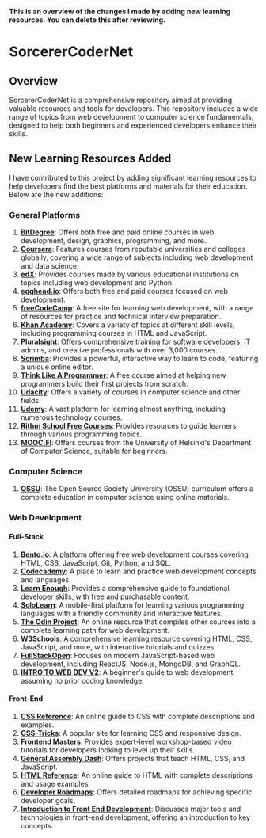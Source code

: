 **This is an overview of the changes I made by adding new learning resources. You can delete this after reviewing.**



# SorcererCoderNet

## Overview

SorcererCoderNet is a comprehensive repository aimed at providing valuable resources and tools for developers. This repository includes a wide range of topics from web development to computer science fundamentals, designed to help both beginners and experienced developers enhance their skills.

## New Learning Resources Added

I have contributed to this project by adding significant learning resources to help developers find the best platforms and materials for their education. Below are the new additions:

### General Platforms

1. **[BitDegree](https://www.bitdegree.org/)**: Offers both free and paid online courses in web development, design, graphics, programming, and more.
2. **[Coursera](https://www.coursera.org/)**: Features courses from reputable universities and colleges globally, covering a wide range of subjects including web development and data science.
3. **[edX](https://www.edx.org/)**: Provides courses made by various educational institutions on topics including web development and Python.
4. **[egghead.io](https://egghead.io)**: Offers both free and paid courses focused on web development.
5. **[freeCodeCamp](https://www.freecodecamp.org)**: A free site for learning web development, with a range of resources for practice and technical interview preparation.
6. **[Khan Academy](https://www.khanacademy.org/computing/computer-programming)**: Covers a variety of topics at different skill levels, including programming courses in HTML and JavaScript.
7. **[Pluralsight](https://www.pluralsight.com)**: Offers comprehensive training for software developers, IT admins, and creative professionals with over 3,000 courses.
8. **[Scrimba](https://scrimba.com/)**: Provides a powerful, interactive way to learn to code, featuring a unique online editor.
9. **[Think Like A Programmer](https://thecodingclassroom.teachable.com/p/think-like-a-programmer)**: A free course aimed at helping new programmers build their first projects from scratch.
10. **[Udacity](https://www.udacity.com/)**: Offers a variety of courses in computer science and other fields.
11. **[Udemy](https://www.udemy.com/)**: A vast platform for learning almost anything, including numerous technology courses.
12. **[Rithm School Free Courses](https://www.rithmschool.com/courses)**: Provides resources to guide learners through various programming topics.
13. **[MOOC.FI](https://www.mooc.fi/en/)**: Offers courses from the University of Helsinki's Department of Computer Science, suitable for beginners.

### Computer Science

1. **[OSSU](https://github.com/ossu/computer-science)**: The Open Source Society University (OSSU) curriculum offers a complete education in computer science using online materials.

### Web Development

#### Full-Stack

1. **[Bento.io](https://bento.io/)**: A platform offering free web development courses covering HTML, CSS, JavaScript, Git, Python, and SQL.
2. **[Codecademy](https://www.codecademy.com/catalog/subject/web-development)**: A place to learn and practice web development concepts and languages.
3. **[Learn Enough](https://www.learnenough.com/courses)**: Provides a comprehensive guide to foundational developer skills, with free and purchasable content.
4. **[SoloLearn](https://www.sololearn.com/)**: A mobile-first platform for learning various programming languages with a friendly community and interactive features.
5. **[The Odin Project](https://www.theodinproject.com/)**: An online resource that compiles other sources into a complete learning path for web development.
6. **[W3Schools](https://www.w3schools.com)**: A comprehensive learning resource covering HTML, CSS, JavaScript, and more, with interactive tutorials and quizzes.
7. **[FullStackOpen](https://fullstackopen.com/en/)**: Focuses on modern JavaScript-based web development, including ReactJS, Node.js, MongoDB, and GraphQL.
8. **[INTRO TO WEB DEV V2](https://btholt.github.io/intro-to-web-dev-v2/)**: A beginner's guide to web development, assuming no prior coding knowledge.

#### Front-End

1. **[CSS Reference](https://cssreference.io/)**: An online guide to CSS with complete descriptions and examples.
2. **[CSS-Tricks](https://css-tricks.com/)**: A popular site for learning CSS and responsive design.
3. **[Frontend Masters](https://frontendmasters.com/)**: Provides expert-level workshop-based video tutorials for developers looking to level up their skills.
4. **[General Assembly Dash](https://dash.generalassemb.ly/)**: Offers projects that teach HTML, CSS, and JavaScript.
5. **[HTML Reference](https://htmlreference.io/)**: An online guide to HTML with complete descriptions and usage examples.
6. **[Developer Roadmaps](https://roadmap.sh/roadmaps)**: Offers detailed roadmaps for achieving specific developer goals.
7. **[Introduction to Front End Development](https://www.simplilearn.com/front-end-developer-free-course-skillup)**: Discusses major tools and technologies in front-end development, offering an introduction to key concepts.


